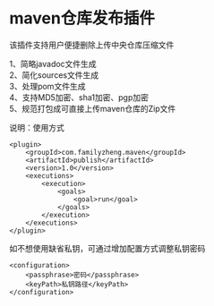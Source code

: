 # maven仓库发布插件

该插件支持用户便捷删除上传中央仓库压缩文件

1、简略javadoc文件生成  
2、简化sources文件生成  
3、处理pom文件生成  
4、支持MD5加密、sha1加密、pgp加密  
5、规范打包成可直接上传maven仓库的Zip文件

说明：使用方式
```
<plugin>
    <groupId>com.familyzheng.maven</groupId>
    <artifactId>publish</artifactId>
    <version>1.0</version>
    <executions>
        <execution>
            <goals>
                <goal>run</goal>
            </goals>
        </execution>
    </executions>
</plugin>
```
如不想使用缺省私钥，可通过增加配置方式调整私钥密码
```
<configuration>
    <passphrase>密码</passphrase>
    <keyPath>私钥路径</keyPath>
</configuration>
```